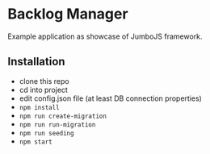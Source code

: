 # Backlog Manager

Example application as showcase of JumboJS framework.

## Installation
- clone this repo
- cd into project
- edit config.json file (at least DB connection properties)
- `npm install`
- `npm run create-migration`
- `npm run run-migration`
- `npm run seeding`
- `npm start`